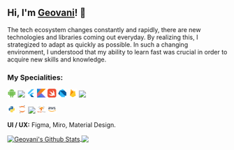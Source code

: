 ## Hi, I'm [Geovani](https://www.linkedin.com/in/geovanimendozah/)! :wave:

The tech ecosystem changes constantly and rapidly, there are new technologies and libraries coming out everyday. By realizing this, I strategized to adapt as quickly as possible. In such a changing environment, I understood that my ability to learn fast was crucial in order to acquire new skills and knowledge.

### My Specialities:
<code><img height="20" src="https://raw.githubusercontent.com/github/explore/fbceb94436312b6dacde68d122a5b9c7d11f9524/topics/android/android.png"></code>
<code><img height="20" src="https://avatars0.githubusercontent.com/u/10639145?s=200&v=4"></code>
<code><img height="20" src="https://raw.githubusercontent.com/github/explore/80688e429a7d4ef2fca1e82350fe8e3517d3494d/topics/flutter/flutter.png"></code>
<code><img height="20" src="https://raw.githubusercontent.com/github/explore/fbceb94436312b6dacde68d122a5b9c7d11f9524/topics/kotlin/kotlin.png"></code>
<code><img height="20" src="https://raw.githubusercontent.com/github/explore/fbceb94436312b6dacde68d122a5b9c7d11f9524/topics/swift/swift.png"></code>
<code><img height="20" src="https://raw.githubusercontent.com/github/explore/80688e429a7d4ef2fca1e82350fe8e3517d3494d/topics/dart/dart.png"></code>
<code><img height="20" src="https://raw.githubusercontent.com/github/explore/fbceb94436312b6dacde68d122a5b9c7d11f9524/topics/firebase/firebase.png"></code> 
<code><img height="20" src="https://avatars3.githubusercontent.com/ml/4665?s=140&v=4"></code>


<code><img height="20" src="https://raw.githubusercontent.com/github/explore/80688e429a7d4ef2fca1e82350fe8e3517d3494d/topics/python/python.png"></code>
<code><img height="20" src="https://raw.githubusercontent.com/github/explore/80688e429a7d4ef2fca1e82350fe8e3517d3494d/topics/jupyter-notebook/jupyter-notebook.png"></code>
<code><img height="20" src="https://avatars0.githubusercontent.com/u/21003710?s=200&v=4"></code>
<code><img height="20" src="https://raw.githubusercontent.com/github/explore/80688e429a7d4ef2fca1e82350fe8e3517d3494d/topics/tensorflow/tensorflow.png"></code>
<code><img height="20" src="https://raw.githubusercontent.com/github/explore/fbceb94436312b6dacde68d122a5b9c7d11f9524/topics/aws/aws.png"></code> 

**UI / UX:** Figma, Miro, Material Design.

<a href="https://www.linkedin.com/in/geovanimendozah">
  <img align="center" src="https://github-readme-stats.vercel.app/api?username=gmendozah&count_private=true&show_icons=true&theme=tokyonight&hide" alt="Geovani's Github Stats" />
</a>
<a href="https://www.linkedin.com/in/geovanimendozah">
  <img align="center" src="https://github-readme-stats.vercel.app/api/top-langs/?username=gmendozah&layout=compact&theme=tokyonight&hide=ruby,typescript,javascript,html,php,css,jupyter+notebook" />
</a>